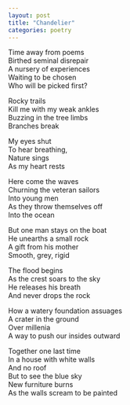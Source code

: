 ```yaml
---
layout: post
title: "Chandelier"
categories: poetry
---
```

Time away from poems  
Birthed seminal disrepair  
A nursery of experiences  
Waiting to be chosen  
Who will be picked first?  

Rocky trails  
Kill me with my weak ankles  
Buzzing in the tree limbs  
Branches break  

My eyes shut  
To hear breathing,  
Nature sings  
As my heart rests  

Here come the waves  
Churning the veteran sailors  
Into young men  
As they throw themselves off  
Into the ocean  

But one man stays on the boat  
He unearths a small rock  
A gift from his mother  
Smooth, grey, rigid  

The flood begins  
As the crest soars to the sky  
He releases his breath  
And never drops the rock  

How a watery foundation assuages  
A crater in the ground  
Over millenia  
A way to push our insides outward  

Together one last time  
In a house with white walls  
And no roof  
But to see the blue sky  
New furniture burns  
As the walls scream to be painted  

